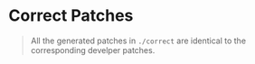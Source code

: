 # Correct Patches

> All the generated patches in `./correct` are identical to the corresponding develper patches.